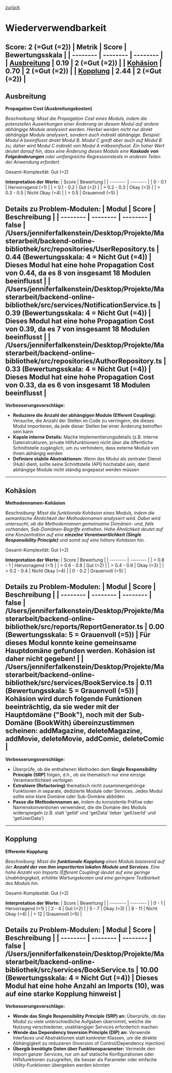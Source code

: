 [zurück](../REPORT.md)
# Wiederverwendbarkeit
Score: 2 (=Gut (=2))
| Metrik | Score | Bewertungsskala |
| -------- | -------- | -------- |
| [Ausbreitung](#ausbreitung) | 0.19 | 2 (=Gut (=2)) |
| [Kohäsion](#kohäsion) | 0.70 | 2 (=Gut (=2)) |
| [Kopplung](#kopplung) | 2.44 | 2 (=Gut (=2)) |
-----
## Ausbreitung
**Propagation Cost (Ausbreitungskosten)**
 
*Beschreibung: Misst die Propagation Cost eines Moduls, indem die potenziellen Auswirkungen einer Änderung an diesem Modul auf andere abhängige Module analysiert werden. Hierbei werden nicht nur direkt abhängige Module analysiert, sondern auch indirekt abhängige. Beispiel: Modul A beeinflusst direkt Modul B. Modul C greift aber auch auf Modul B zu, daher wird Modul C indirekt von Modul A mitbeeinflusst. Ein hoher Wert deutet darauf hin, dass eine Änderung dieses Moduls eine **Kaskade von Folgeänderungen** oder umfangreiche Regressionstests in anderen Teilen der Anwendung erfordert.*
 
Gesamt-Komplexität: Gut (=2)
 
**Interpretation der Werte:**
| Score | Bewertung |
| -------- | -------- |
| 0 - 0.1 | Hervorragend (=1) |
| > 0.1 - 0.2 | Gut (=2) |
| > 0.2 - 0.3 | Okay (=3) |
| > 0.3 - 0.5 | Nicht Okay (=4) |
| > 0.5 | Grauenvoll (=5) |
 
**Details zu Problem-Modulen:**
| Modul | Score | Beschreibung |
| -------- | -------- | -------- |
false
| /Users/jenniferfalkenstein/Desktop/Projekte/Masterarbeit/backend-online-bibliothek/src/repositories/UserRepository.ts | 0.44 (Bewertungsskala: 4 = Nicht Gut (=4)) | Dieses Modul hat eine hohe Propagation Cost von 0.44, da es 8 von insgesamt 18 Modulen beeinflusst |
| /Users/jenniferfalkenstein/Desktop/Projekte/Masterarbeit/backend-online-bibliothek/src/services/NotificationService.ts | 0.39 (Bewertungsskala: 4 = Nicht Gut (=4)) | Dieses Modul hat eine hohe Propagation Cost von 0.39, da es 7 von insgesamt 18 Modulen beeinflusst |
| /Users/jenniferfalkenstein/Desktop/Projekte/Masterarbeit/backend-online-bibliothek/src/repositories/AuthorRepository.ts | 0.33 (Bewertungsskala: 4 = Nicht Gut (=4)) | Dieses Modul hat eine hohe Propagation Cost von 0.33, da es 6 von insgesamt 18 Modulen beeinflusst |
-----
**Verbesserungsvorschläge:**
- **Reduziere die Anzahl der abhängigen Module (Efferent Coupling):** Versuche, die Anzahl der Stellen im Code zu verringern, die dieses Modul importieren, da jede dieser Stellen bei einer Änderung betroffen sein kann
- **Kapsle interne Details:** Mache Implementierungsdetails (z.B. interne Datenstrukturen, private Hilfsfunktionen) nicht über die öffentliche Schnittstelle zugänglich, um zu verhindern, dass externe Module von ihnen abhängig werden
- **Definiere stabile Abstraktionen:** Wenn das Modul als zentraler Dienst (Hub) dient, sollte seine Schnittstelle (API) hochstabil sein, damit abhängige Module nicht ständig angepasst werden müssen
-----
## Kohäsion
**Methodennamen-Kohäsion**
 
*Beschreibung: Misst die funktionale Kohäsion eines Moduls, indem die semantische Ähnlichkeit der Methodennamen analysiert wird. Dabei wird untersucht, ob die Methodennamen gemeinsame Domänen- und, falls vorhanden, Sub-Domänen-Begriffe enthalten. Hohe Ähnlichkeit deutet auf eine Konzentration auf eine **einzelne Verantwortlichkeit (Single Responsibility Principle)** und somit auf eine höhere Kohäsion hin.*
 
Gesamt-Komplexität: Gut (=2)
 
**Interpretation der Werte:**
| Score | Bewertung |
| -------- | -------- |
| > 0.8 - 1 | Hervorragend (=1) |
| > 0.6 - 0.8 | Gut (=2) |
| > 0.4 - 0.6 | Okay (=3) |
| > 0.2 - 0.4 | Nicht Okay (=4) |
| 0 - 0.2 | Grauenvoll (=5) |
 
**Details zu Problem-Modulen:**
| Modul | Score | Beschreibung |
| -------- | -------- | -------- |
false
| /Users/jenniferfalkenstein/Desktop/Projekte/Masterarbeit/backend-online-bibliothek/src/reports/ReportGenerator.ts | 0.00 (Bewertungsskala: 5 = Grauenvoll (=5)) | Für dieses Modul konnte keine gemeinsame Hauptdomäne gefunden werden. Kohäsion ist daher nicht gegeben! |
| /Users/jenniferfalkenstein/Desktop/Projekte/Masterarbeit/backend-online-bibliothek/src/services/BookService.ts | 0.11 (Bewertungsskala: 5 = Grauenvoll (=5)) | Kohäsion wird durch folgende Funktionen beeinträchtig, da sie weder mit der Hauptdomäne ("Book"), noch mit der Sub-Domäne (BookWith) übereinzustimmen scheinen: addMagazine, deleteMagazine, addMovie, deleteMovie, addComic, deleteComic |
-----
**Verbesserungsvorschläge:**
- Überprüfe, ob die enthaltenen Methoden dem **Single Responsibility Principle (SRP)** folgen, d.h., ob sie thematisch nur eine einzige Verantwortlichkeit verfolgen
- **Extrahiere (Refactoring)** thematisch nicht zusammengehörige Funktionen in separate, dedizierte Module oder Services. Jedes Modul sollte eine klare Domäne oder Sub-Domäne abbilden
- **Passe die Methodennamen an**, indem du konsistente Präfixe oder Namenskonventionen verwendest, die die Domäne des Moduls widerspiegeln (z.B. statt 'getId' und 'getData' lieber 'getUserId' und 'getUserData')
-----
## Kopplung
**Efferente Kopplung**
 
*Beschreibung: Misst die **funktionale Kopplung** eines Moduls basierend auf der **Anzahl der von ihm importierten lokalen Module und Services**. Eine hohe Anzahl von Imports (Efferent Coupling) deutet auf eine geringe Unabhängigkeit, erhöhte Wartungskosten und eine geringere Testbarkeit des Moduls hin.*
 
Gesamt-Komplexität: Gut (=2)
 
**Interpretation der Werte:**
| Score | Bewertung |
| -------- | -------- |
| 0 - 1 | Hervorragend (=1) |
| 2 - 4 | Gut (=2) |
| 5 - 7 | Okay (=3) |
| 8 - 11 | Nicht Okay (=4) |
| > 12 | Grauenvoll (=5) |
 
**Details zu Problem-Modulen:**
| Modul | Score | Beschreibung |
| -------- | -------- | -------- |
false
| /Users/jenniferfalkenstein/Desktop/Projekte/Masterarbeit/backend-online-bibliothek/src/services/BookService.ts | 10.00 (Bewertungsskala: 4 = Nicht Gut (=4)) | Dieses Modul hat eine hohe Anzahl an Imports (10), was auf eine starke Kopplung hinweist |
-----
**Verbesserungsvorschläge:**
- **Wende das Single Responsibility Principle (SRP) an:** Überprüfe, ob das Modul zu viele unterschiedliche Aufgaben übernimmt, welche die Nutzung verschiedener, unabhängiger Services erforderlich machen
- **Wende das Dependency Inversion Principle (DIP) an:** Verwende Interfaces und Abstraktionen statt konkreter Klassen, um die direkte Abhängigkeit zu reduzieren (Inversion of Control/Dependency Injection)
- **Übergib benötigte Daten über Funktionsparameter:** Vermeide den Import ganzer Services, nur um auf statische Konfigurationen oder Hilfsfunktionen zuzugreifen, die besser als Parameter oder einfache Utility-Funktionen übergeben werden könnten